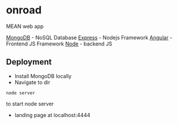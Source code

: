 # onroad

MEAN web app

[MongoDB](https://www.mongodb.com/) - NoSQL Database
[Express](https://expressjs.com/) - Nodejs Framework
[Angular](https://angular.io/) - Frontend JS Framework
[Node](https://nodejs.org/en/) - backend JS

## Deployment

* Install MongoDB locally
* Navigate to dir
```
node server
```
to start node server
* landing page at localhost:4444